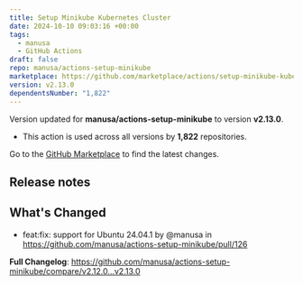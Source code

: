 ```yaml
---
title: Setup Minikube Kubernetes Cluster
date: 2024-10-10 09:03:16 +00:00
tags:
  - manusa
  - GitHub Actions
draft: false
repo: manusa/actions-setup-minikube
marketplace: https://github.com/marketplace/actions/setup-minikube-kubernetes-cluster
version: v2.13.0
dependentsNumber: "1,822"
---
```



Version updated for **manusa/actions-setup-minikube** to version **v2.13.0**.
- This action is used across all versions by **1,822** repositories.

Go to the [GitHub Marketplace](https://github.com/marketplace/actions/setup-minikube-kubernetes-cluster) to find the latest changes.

## Release notes

## What's Changed
* feat:fix: support for Ubuntu 24.04.1 by @manusa in https://github.com/manusa/actions-setup-minikube/pull/126


**Full Changelog**: https://github.com/manusa/actions-setup-minikube/compare/v2.12.0...v2.13.0

